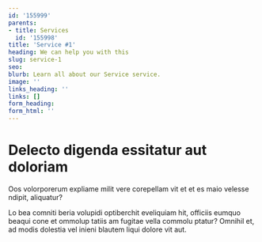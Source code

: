 ```yaml
---
id: '155999'
parents:
- title: Services
  id: '155998'
title: 'Service #1'
heading: We can help you with this
slug: service-1
seo: 
blurb: Learn all about our Service service.
image: ''
links_heading: ''
links: []
form_heading: 
form_html: ''
---
```


# Delecto digenda essitatur aut doloriam

Oos volorporerum expliame milit vere corepellam vit et et es maio velesse ndipit, aliquatur?

Lo bea comniti beria volupidi optiberchit eveliquiam hit, officiis eumquo beaqui cone et ommolup tatiis am fugitae vella commolu ptatur? Omnihil et, ad modis dolestia vel inieni blautem liqui dolore vit aut.